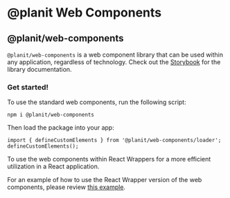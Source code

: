 # @planit Web Components

## @planit/web-components

`@planit/web-components` is a web component library that can be used within any application, regardless of technology. Check out the [Storybook](https://planit-web-components.web.app) for the library documentation.

### Get started!

To use the standard web components, run the following script:

```
npm i @planit/web-components
```

Then load the package into your app:

```
import { defineCustomElements } from '@planit/web-components/loader';
defineCustomElements();
```

To use the web components within React Wrappers for a more efficient utilization in a React application.

For an example of how to use the React Wrapper version of the web components, please review [this example](https://github.com/planavsky82/component-lib-platform/blob/main/apps/react-demo/src/App.js).
